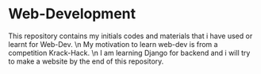 # Web-Development
This repository contains my initials codes and materials that  i have used or learnt for Web-Dev. \n
My motivation to learn web-dev is from a competition Krack-Hack. \n
I am learning Django for backend and i will try to make a website by the end of this repository.


